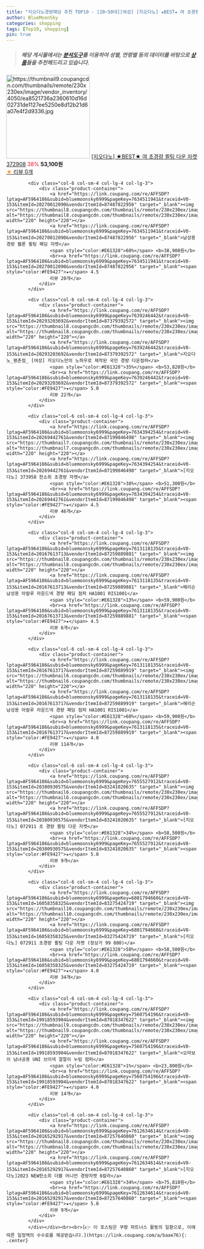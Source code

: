 ```yaml
---
title: "지오다노경량패딩 추천 TOP10 - [20~50대][여성] [지오다노] ★BEST★ 여 초경량 퀼팅 다운 자켓 372908"
author: BlueMoonSky
categories: shopping
tags: [Top10, shopping]
pin: true
---
```


> ##### 해당 게시물에서는 [**분석도구**](https://itemscout.io/)를 이용하여 **성별**, **연령별** 등의 데이터를 바탕으로 [**상품**](https://link.coupang.com/a/baae76)들을 추천해드리고 있습니다.
<div class="container"><div class="row">
            <div class="col-6 col-sm-4 col-lg-4 col-lg-3">
                <div class="product-container">
                    <a href="https://link.coupang.com/re/AFFSDP?lptag=AF5964186&subid=bluemoonsky6999&pageKey=7659398422&traceid=V0-153&itemId=20402026134&vendorItemId=83201546314" target="_blank"><img src="https://thumbnail9.coupangcdn.com/thumbnails/remote/230x230ex/image/vendor_inventory/4050/ea8521736a2360610d16d02731de1127ee5250e8d12b21d6a07e4f2d9336.jpg" alt="https://thumbnail9.coupangcdn.com/thumbnails/remote/230x230ex/image/vendor_inventory/4050/ea8521736a2360610d16d02731de1127ee5250e8d12b21d6a07e4f2d9336.jpg" width="220" height="220"></a>
                    <a href="https://link.coupang.com/re/AFFSDP?lptag=AF5964186&subid=bluemoonsky6999&pageKey=7659398422&traceid=V0-153&itemId=20402026134&vendorItemId=83201546314" target="_blank">[지오다노] ★BEST★ 여 초경량 퀼팅 다운 자켓 372908</a>
                    <span style="color:#E61328">38%</span> <b>53,100원</b>
                    <br><a href="https://link.coupang.com/re/AFFSDP?lptag=AF5964186&subid=bluemoonsky6999&pageKey=7659398422&traceid=V0-153&itemId=20402026134&vendorItemId=83201546314" target="_blank"><span style="color:#FE9427">★</span> 
                    리뷰 0개</a>
                </div>
            </div>
            
            <div class="col-6 col-sm-4 col-lg-4 col-lg-3">
                <div class="product-container">
                    <a href="https://link.coupang.com/re/AFFSDP?lptag=AF5964186&subid=bluemoonsky6999&pageKey=7634511941&traceid=V0-153&itemId=20270012090&vendorItemId=87487822956" target="_blank"><img src="https://thumbnail8.coupangcdn.com/thumbnails/remote/230x230ex/image/vendor_inventory/68ca/8a8bd4b0a429e0dffed63de7cb13704348598a8b484c95931d661ea8272f.jpg" alt="https://thumbnail8.coupangcdn.com/thumbnails/remote/230x230ex/image/vendor_inventory/68ca/8a8bd4b0a429e0dffed63de7cb13704348598a8b484c95931d661ea8272f.jpg" width="220" height="220"></a>
                    <a href="https://link.coupang.com/re/AFFSDP?lptag=AF5964186&subid=bluemoonsky6999&pageKey=7634511941&traceid=V0-153&itemId=20270012090&vendorItemId=87487822956" target="_blank">남성용 경량 웰론 퀼팅 패딩 자켓</a>
                    <span style="color:#E61328">60%</span> <b>38,900원</b>
                    <br><a href="https://link.coupang.com/re/AFFSDP?lptag=AF5964186&subid=bluemoonsky6999&pageKey=7634511941&traceid=V0-153&itemId=20270012090&vendorItemId=87487822956" target="_blank"><span style="color:#FE9427">★</span> 4.5
                    리뷰 20개</a>
                </div>
            </div>
            
            <div class="col-6 col-sm-4 col-lg-4 col-lg-3">
                <div class="product-container">
                    <a href="https://link.coupang.com/re/AFFSDP?lptag=AF5964186&subid=bluemoonsky6999&pageKey=7639246442&traceid=V0-153&itemId=20293203692&vendorItemId=87379392572" target="_blank"><img src="https://thumbnail8.coupangcdn.com/thumbnails/remote/230x230ex/image/vendor_inventory/f566/745538bbb1ab9874388a1c9ae0c41c0d197c3feeb5dc61035234272770d1.jpg" alt="https://thumbnail8.coupangcdn.com/thumbnails/remote/230x230ex/image/vendor_inventory/f566/745538bbb1ab9874388a1c9ae0c41c0d197c3feeb5dc61035234272770d1.jpg" width="220" height="220"></a>
                    <a href="https://link.coupang.com/re/AFFSDP?lptag=AF5964186&subid=bluemoonsky6999&pageKey=7639246442&traceid=V0-153&itemId=20293203692&vendorItemId=87379392572" target="_blank">지오다노_평촌점_ [여성] 지오다노만의 노하우로 제작된 국민 경량 다운점퍼</a>
                    <span style="color:#E61328">35%</span> <b>53,820원</b>
                    <br><a href="https://link.coupang.com/re/AFFSDP?lptag=AF5964186&subid=bluemoonsky6999&pageKey=7639246442&traceid=V0-153&itemId=20293203692&vendorItemId=87379392572" target="_blank"><span style="color:#FE9427">★</span> 5.0
                    리뷰 22개</a>
                </div>
            </div>
            
            <div class="col-6 col-sm-4 col-lg-4 col-lg-3">
                <div class="product-container">
                    <a href="https://link.coupang.com/re/AFFSDP?lptag=AF5964186&subid=bluemoonsky6999&pageKey=7634394254&traceid=V0-153&itemId=20269442761&vendorItemId=87199846498" target="_blank"><img src="https://thumbnail7.coupangcdn.com/thumbnails/remote/230x230ex/image/vendor_inventory/1c82/e6e9dfc6d8878208a381c270943764350c3b3d0887c6e2c5709d5768a5b7.jpg" alt="https://thumbnail7.coupangcdn.com/thumbnails/remote/230x230ex/image/vendor_inventory/1c82/e6e9dfc6d8878208a381c270943764350c3b3d0887c6e2c5709d5768a5b7.jpg" width="220" height="220"></a>
                    <a href="https://link.coupang.com/re/AFFSDP?lptag=AF5964186&subid=bluemoonsky6999&pageKey=7634394254&traceid=V0-153&itemId=20269442761&vendorItemId=87199846498" target="_blank">[지오다노] 373958 한소희 초경량 자켓</a>
                    <span style="color:#E61328">38%</span> <b>51,300원</b>
                    <br><a href="https://link.coupang.com/re/AFFSDP?lptag=AF5964186&subid=bluemoonsky6999&pageKey=7634394254&traceid=V0-153&itemId=20269442761&vendorItemId=87199846498" target="_blank"><span style="color:#FE9427">★</span> 4.5
                    리뷰 46개</a>
                </div>
            </div>
            
            <div class="col-6 col-sm-4 col-lg-4 col-lg-3">
                <div class="product-container">
                    <a href="https://link.coupang.com/re/AFFSDP?lptag=AF5964186&subid=bluemoonsky6999&pageKey=7613118135&traceid=V0-153&itemId=20167613713&vendorItemId=87259889881" target="_blank"><img src="https://thumbnail8.coupangcdn.com/thumbnails/remote/230x230ex/image/vendor_inventory/c780/dab1e243c279d9fb6231e3974ed57e36e15f3d6a54c29d27bf3e3868da3e.jpg" alt="https://thumbnail8.coupangcdn.com/thumbnails/remote/230x230ex/image/vendor_inventory/c780/dab1e243c279d9fb6231e3974ed57e36e15f3d6a54c29d27bf3e3868da3e.jpg" width="220" height="220"></a>
                    <a href="https://link.coupang.com/re/AFFSDP?lptag=AF5964186&subid=bluemoonsky6999&pageKey=7613118135&traceid=V0-153&itemId=20167613713&vendorItemId=87259889881" target="_blank">해리슨 남성용 아칼루 라운드넥 경량 패딩 점퍼 HA1001 RIS1001</a>
                    <span style="color:#E61328">13%</span> <b>59,900원</b>
                    <br><a href="https://link.coupang.com/re/AFFSDP?lptag=AF5964186&subid=bluemoonsky6999&pageKey=7613118135&traceid=V0-153&itemId=20167613713&vendorItemId=87259889881" target="_blank"><span style="color:#FE9427">★</span> 4.5
                    리뷰 6개</a>
                </div>
            </div>
            
            <div class="col-6 col-sm-4 col-lg-4 col-lg-3">
                <div class="product-container">
                    <a href="https://link.coupang.com/re/AFFSDP?lptag=AF5964186&subid=bluemoonsky6999&pageKey=7613118135&traceid=V0-153&itemId=20167613717&vendorItemId=87259889919" target="_blank"><img src="https://thumbnail6.coupangcdn.com/thumbnails/remote/230x230ex/image/vendor_inventory/9c43/c3a3ddb8c66034b0e459938e537060938254990f812d18f766e39b1d851d.jpg" alt="https://thumbnail6.coupangcdn.com/thumbnails/remote/230x230ex/image/vendor_inventory/9c43/c3a3ddb8c66034b0e459938e537060938254990f812d18f766e39b1d851d.jpg" width="220" height="220"></a>
                    <a href="https://link.coupang.com/re/AFFSDP?lptag=AF5964186&subid=bluemoonsky6999&pageKey=7613118135&traceid=V0-153&itemId=20167613717&vendorItemId=87259889919" target="_blank">해리슨 남성용 아칼루 라운드넥 경량 패딩 점퍼 HA1001 RIS1001</a>
                    <span style="color:#E61328">60%</span> <b>59,900원</b>
                    <br><a href="https://link.coupang.com/re/AFFSDP?lptag=AF5964186&subid=bluemoonsky6999&pageKey=7613118135&traceid=V0-153&itemId=20167613717&vendorItemId=87259889919" target="_blank"><span style="color:#FE9427">★</span> 4.0
                    리뷰 114개</a>
                </div>
            </div>
            
            <div class="col-6 col-sm-4 col-lg-4 col-lg-3">
                <div class="product-container">
                    <a href="https://link.coupang.com/re/AFFSDP?lptag=AF5964186&subid=bluemoonsky6999&pageKey=7655527912&traceid=V0-153&itemId=20380930575&vendorItemId=83241020635" target="_blank"><img src="https://thumbnail6.coupangcdn.com/thumbnails/remote/230x230ex/image/vendor_inventory/703c/cde3ac5cae9da961743804fb5e88223a8ea4b6d3f737523ab8c7dadc77de.jpg" alt="https://thumbnail6.coupangcdn.com/thumbnails/remote/230x230ex/image/vendor_inventory/703c/cde3ac5cae9da961743804fb5e88223a8ea4b6d3f737523ab8c7dadc77de.jpg" width="220" height="220"></a>
                    <a href="https://link.coupang.com/re/AFFSDP?lptag=AF5964186&subid=bluemoonsky6999&pageKey=7655527912&traceid=V0-153&itemId=20380930575&vendorItemId=83241020635" target="_blank">[지오다노] 072911 초 경량 퀼팅 다운 자켓</a>
                    <span style="color:#E61328">34%</span> <b>58,500원</b>
                    <br><a href="https://link.coupang.com/re/AFFSDP?lptag=AF5964186&subid=bluemoonsky6999&pageKey=7655527912&traceid=V0-153&itemId=20380930575&vendorItemId=83241020635" target="_blank"><span style="color:#FE9427">★</span> 5.0
                    리뷰 9개</a>
                </div>
            </div>
            
            <div class="col-6 col-sm-4 col-lg-4 col-lg-3">
                <div class="product-container">
                    <a href="https://link.coupang.com/re/AFFSDP?lptag=AF5964186&subid=bluemoonsky6999&pageKey=6801794660&traceid=V0-153&itemId=16058358325&vendorItemId=83275424719" target="_blank"><img src="https://thumbnail10.coupangcdn.com/thumbnails/remote/230x230ex/image/vendor_inventory/dd14/b724803c4a089050f31fb09e48036ff798e60b718fd91d363a23966fd5d3.jpg" alt="https://thumbnail10.coupangcdn.com/thumbnails/remote/230x230ex/image/vendor_inventory/dd14/b724803c4a089050f31fb09e48036ff798e60b718fd91d363a23966fd5d3.jpg" width="220" height="220"></a>
                    <a href="https://link.coupang.com/re/AFFSDP?lptag=AF5964186&subid=bluemoonsky6999&pageKey=6801794660&traceid=V0-153&itemId=16058358325&vendorItemId=83275424719" target="_blank">[지오다노] 072911 초경량 퀼팅 다운 자켓 (정상가 99 800)</a>
                    <span style="color:#E61328">50%</span> <b>58,500원</b>
                    <br><a href="https://link.coupang.com/re/AFFSDP?lptag=AF5964186&subid=bluemoonsky6999&pageKey=6801794660&traceid=V0-153&itemId=16058358325&vendorItemId=83275424719" target="_blank"><span style="color:#FE9427">★</span> 4.0
                    리뷰 34개</a>
                </div>
            </div>
            
            <div class="col-6 col-sm-4 col-lg-4 col-lg-3">
                <div class="product-container">
                    <a href="https://link.coupang.com/re/AFFSDP?lptag=AF5964186&subid=bluemoonsky6999&pageKey=7560754196&traceid=V0-153&itemId=19918593904&vendorItemId=87018347622" target="_blank"><img src="https://thumbnail9.coupangcdn.com/thumbnails/remote/230x230ex/image/vendor_inventory/afaf/da30124023e6e49488a6a78b3d4f78a955979d24534c1add2ffcbf331841.jpg" alt="https://thumbnail9.coupangcdn.com/thumbnails/remote/230x230ex/image/vendor_inventory/afaf/da30124023e6e49488a6a78b3d4f78a955979d24534c1add2ffcbf331841.jpg" width="220" height="220"></a>
                    <a href="https://link.coupang.com/re/AFFSDP?lptag=AF5964186&subid=bluemoonsky6999&pageKey=7560754196&traceid=V0-153&itemId=19918593904&vendorItemId=87018347622" target="_blank">오마보이 남녀공용 UNI 브이넥 깔깔이 누빔 점퍼</a>
                    <span style="color:#E61328">1%</span> <b>23,800원</b>
                    <br><a href="https://link.coupang.com/re/AFFSDP?lptag=AF5964186&subid=bluemoonsky6999&pageKey=7560754196&traceid=V0-153&itemId=19918593904&vendorItemId=87018347622" target="_blank"><span style="color:#FE9427">★</span> 4.0
                    리뷰 14개</a>
                </div>
            </div>
            
            <div class="col-6 col-sm-4 col-lg-4 col-lg-3">
                <div class="product-container">
                    <a href="https://link.coupang.com/re/AFFSDP?lptag=AF5964186&subid=bluemoonsky6999&pageKey=7612634614&traceid=V0-153&itemId=20165292917&vendorItemId=87257640860" target="_blank"><img src="https://thumbnail8.coupangcdn.com/thumbnails/remote/230x230ex/image/vendor_inventory/bf36/beea0b168f2051a818c2c04c0377b89b94ccc045b5439eebf5694447391d.jpg" alt="https://thumbnail8.coupangcdn.com/thumbnails/remote/230x230ex/image/vendor_inventory/bf36/beea0b168f2051a818c2c04c0377b89b94ccc045b5439eebf5694447391d.jpg" width="220" height="220"></a>
                    <a href="https://link.coupang.com/re/AFFSDP?lptag=AF5964186&subid=bluemoonsky6999&pageKey=7612634614&traceid=V0-153&itemId=20165292917&vendorItemId=87257640860" target="_blank">[지오다노]2023 NEW한소희 더블 어니언 경량자켓 6칼라</a>
                    <span style="color:#E61328">34%</span> <b>75,810원</b>
                    <br><a href="https://link.coupang.com/re/AFFSDP?lptag=AF5964186&subid=bluemoonsky6999&pageKey=7612634614&traceid=V0-153&itemId=20165292917&vendorItemId=87257640860" target="_blank"><span style="color:#FE9427">★</span> 5.0
                    리뷰 9개</a>
                </div>
            </div>
            </div></div><br><br>[👉 이 포스팅은 쿠팡 파트너스 활동의 일환으로, 이에 따른 일정액의 수수료를 제공받습니다.](https://link.coupang.com/a/baae76){: .center}